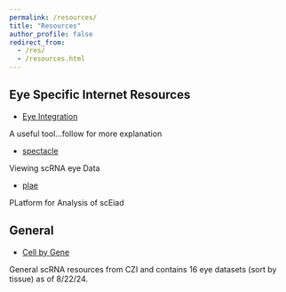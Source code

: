 ```yaml
---
permalink: /resources/
title: "Resources"
author_profile: false
redirect_from:
  - /res/
  - /resources.html
---
```


<!-- # Resources Pages -->

## Eye Specific Internet Resources

* [Eye Integration](https://eyeintegration.nei.nih.gov)

A useful tool...follow for more explanation

* [spectacle](https://singlecell-eye.org/app/spectacle/)

Viewing scRNA eye Data

* [plae](https://plae.nei.nih.gov)

PLatform for Analysis of scEiad

## General

* [Cell by Gene](https://cellxgene.staging.single-cell.czi.technology/collections)

General scRNA resources from CZI and contains 16 eye datasets (sort by tissue) as of 8/22/24.
